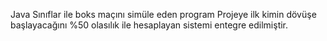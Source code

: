 Java Sınıflar ile boks maçını simüle eden program
Projeye ilk kimin dövüşe başlayacağını %50 olasılık ile hesaplayan sistemi entegre edilmiştir.
